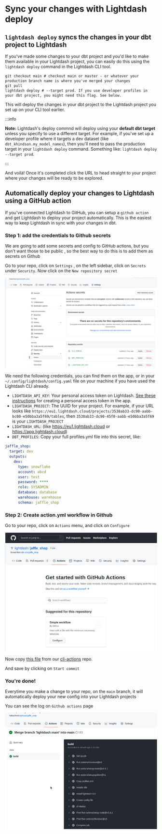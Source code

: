 # Sync your changes with Lightdash deploy

## `lightdash deploy` syncs the changes in your dbt project to Lightdash

If you've made some changes to your dbt project and you'd like to make them available in your Lightdash project, you can easily do this using the `lightdash deploy` command in the Lightdash CLI tool.

```shell
git checkout main # checkout main or master - or whatever your production branch name is where you've merged your changes
git pull
lightdash deploy # --target prod. If you use developer profiles in your dbt project, you might need this flag. See below.
```

This will deploy the changes in your dbt project to the Lightdash project you set up on your CLI tool earlier.

:::info

**Note:** Lightdash's deploy commnd will deploy using your **default dbt target** unless you specify to use a different target. For example, if you've set up a developer profile where it targets a dev dataset (like `dbt_khindson.my_model_names`), then you'll need to pass the production target in your `lightdash deploy` command. Something like: `lightdash deploy --target prod`.

:::

And voilà! Once it's completed click the URL to head straight to your project where your changes will be ready to be explored.

## Automatically deploy your changes to Lightdash using a GitHub action

If you've connected Lightdash to GitHub, you can setup a `github action` and get Lightdash to deploy your project automatically. This is the easiest way to keep Lightdash in sync with your changes in dbt.

### Step 1: add the credentials to Github secrets

We are going to add some secrets and config to GitHub actions, 
but you don't want those to be public , so the best way to do this is to add them as secrets on Github

Go to your repo, click on `Settings` , on the left sidebar, click on `Secrets` under `Security`. 
Now click on the `New repository secret`

![Github secrets page](./assets/github-secrets.png)

We need the following credentials, you can find them on the app, 
or in your `~/.config/lightdash/config.yaml` file on your machine if you have used the Lightdash CLI already.

- `LIGHTDASH_API_KEY`: Your personal access token on Lightdash. [See these instructions](https://docs.lightdash.com/guides/cli/cli-authentication#:~:text=First%2C%20you%27ll%20need%20to%20create%20a%20new%20personal%20access%20token%20in%20the%20UI%20by%20going%20to%20Settings%20%3E%20Personal%20Access%20Tokens.%20You%20can%27t%20use%20an%20existing%20personal%20access%20token!%20You%20have%20to%20create%20a%20new%20one%20just%20for%20yourself.) for creating a personal access token in the app.
- `LIGHTDASH_PROJECT`: The UUID for your project. For example, if your URL looks like `https://eu1.lightdash.cloud/projects/3538ab33-dc90-aabb-bc00-e50bba3a5f69/tables`, then `3538ab33-dc90-45f0-aabb-e50bba3a5f69` is your `LIGHTDASH_PROJECT`  
- `LIGHTDASH_URL`: (like https://eu1.lightdash.cloud or https://app.lightdash.cloud)
- `DBT_PROFILES`: Copy your full profiles.yml file into this secret, like:

```yaml
jaffle_shop:
  target: dev
  outputs:
    dev:
      type: snowflake
      account: abcd
      user: test
      password: ****
      role: SYSADMIN
      database: database
      warehouse: warehouse
      schema: jaffle_shop
```

### Step 2: Create action.yml workflow in Github

Go to your repo, click on `Actions` menu, and click on `Configure`

![Github actions page](./assets/github-actions.png)

Now copy [this file](https://github.com/lightdash/cli-actions/blob/main/action.yml) from our [cli-actions](https://github.com/lightdash/cli-actions) repo.

And save by clicking on `Start commit`

### You're done!

Everytime you make a change to your repo, on the `main` branch, 
it will automatically deploy your new config into your Lightdash projects

You can see the log on `Github actions` page

![Action run](./assets/github-run.png)
